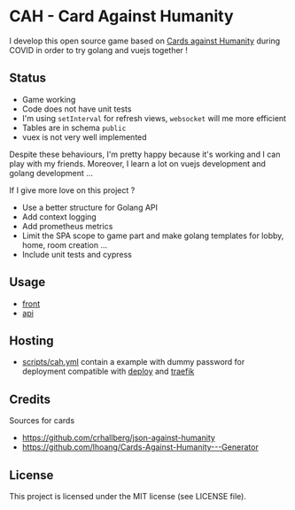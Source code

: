 # CAH - Card Against Humanity

I develop this open source game based on [Cards against Humanity](https://cardsagainsthumanity.com/) during COVID in order to try golang and vuejs together !

## Status
- Game working
- Code does not have unit tests
- I'm using `setInterval` for refresh views, `websocket` will me more efficient
- Tables are in schema `public`
- vuex is not very well implemented

Despite these behaviours, I'm pretty happy because it's working and I can play with my friends.
Moreover, I learn a lot on vuejs development and golang development ...

If I give more love on this project ?
- Use a better structure for Golang API
- Add context logging
- Add prometheus metrics
- Limit the SPA scope to game part and make golang templates for lobby, home, room creation ...
- Include unit tests and cypress

## Usage
- [front](./front/README.md)
- [api](./api/README.md)

## Hosting
- [scripts/cah.yml](./scripts/cah.yml) contain a example with dummy password for deployment compatible with [deploy](https://github.com/ViBiOh/deploy) and [traefik](https://containo.us/traefik/)

## Credits

Sources for cards
- https://github.com/crhallberg/json-against-humanity
- https://github.com/lhoang/Cards-Against-Humanity---Generator


## License

This project is licensed under the MIT license (see LICENSE file).
